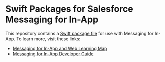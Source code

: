 # Swift Packages for Salesforce Messaging for In-App

This repository contains a [Swift package file](https://developer.apple.com/documentation/swift_packages) for use with Messaging for In-App. To learn more, visit these links:

* [Messaging for In-App and Web Learning Map](https://help.salesforce.com/s/articleView?id=sf.miaw_intro_landing.htm)
* [Messaging for In-App Developer Guide](https://developer.salesforce.com/docs/service/messaging-in-app/overview)

